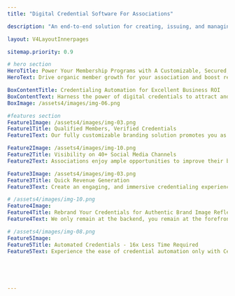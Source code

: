 ```yaml
---
title: "Digital Credential Software For Associations"

description: "An end-to-end solution for creating, issuing, and managing certificates and badges for associations and communities."

layout: V4LayoutInnerpages

sitemap.priority: 0.9

# hero section
HeroTitle: Power Your Membership Programs with A Customizable, Secured, and Innovative Credentialing Solution
HeroText: Drive organic member growth for your association and boost revenue generation by issuing digital credentials.

BoxContentTitle: Credentialing Automation for Excellent Business ROI
BoxContentText: Harness the power of digital credentials to attract and engage members to your association programs. Our platform enables association program managers to track the level of member engagement and instantly take action to scale the membership program.<br> We seamlessly integrate with your existing learning management systems (LMSs) for a streamlined credentialing solution.
BoxImage: /assets4/images/img-06.png

#features section
Feature1Image: /assets4/images/img-03.png
Feature1Title: Qualified Members, Verified Credentials
Feature1Text: Our fully customizable branding solution promotes you as the face of a certification program. You have complete control over the credential look and feel. As you start delivering verifiable certificates & open badges, a greater number of competent members start joining your programs.

Feature2Image: /assets4/images/img-10.png
Feature2Title: Visibility on 40+ Social Media Channels
Feature2Text: Associations enjoy ample opportunities to improve their brand image and visibility with CertifyMe. Our socially shareable, immutable, portable, and secure e-certificates and micro badges are fit for an online demonstration. Association members can easily showcase their skills on social media channels to reach a broader audience. The instant share feature enables associations to gain wider recognition and attract new members without added costs.

Feature3Image: /assets4/images/img-03.png
Feature3Title: Quick Revenue Generation
Feature3Text: Create an engaging, and immersive credentialing experience for your members. Let them dive deeper into the activities they can perform using the credentials. Make them a part of online profiles or engage new members through the branding features, our digital certificates are the perfect solution to generate revenue streams.

# /assets4/images/img-10.png
Feature4Image: 
Feature4Title: Rebrand Your Credentials for Authentic Brand Image Reflection
Feature4Text: We only remain at the backend, you remain at the forefront. Our customizable digital credentialing platform offers a branding experience like no other. We let you enjoy complete control over your credential header, footer, and navbar along with specially designated places online for brand promotion. Your marketing needs are sorted just by onboarding us.

# /assets4/images/img-08.png
Feature5Image:
Feature5Title: Automated Credentials - 16x Less Time Required
Feature5Text: Experience the ease of credential automation only with CertifyMe. Quick delivery and tracking of as many credentials as you issue. Don’t be in the dark anymore about the future of credentials offered by you - track them down whenever you want, wherever you want.<br> Integrate us into your learning management system (LMSs) for a simplified yet effective credential management solution.





---
```

